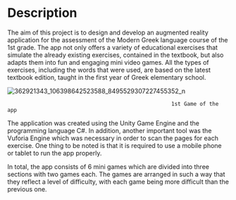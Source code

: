 # Description
The aim of this project is to design and develop an augmented reality application for the assessment 
of the Modern Greek language course of the 1st grade. The app not only offers a variety of 
educational exercises that simulate the already existing exercises, contained in the textbook, but also 
adapts them into fun and engaging mini video games. All the types of exercises, including the words 
that were used, are based on the latest textbook edition, taught in the first year of Greek elementary 
school.


![362921343_106398642523588_8495529307227455352_n](https://github.com/user-attachments/assets/6d529d24-91a4-4d20-88c6-4c665a58e94f)

                                                        1st Game of the app


The application was created using the Unity Game Engine and the programming language C#. In 
addition, another important tool was the Vuforia Engine which was necessary in order to scan the 
pages for each exercise. One thing to be noted is that it is required to use a mobile phone or tablet to 
run the app properly.

In total, the app consists of 6 mini games which are divided into three sections with two games each. 
The games are arranged in such a way that they reflect a level of difficulty, with each game being 
more difficult than the previous one.
